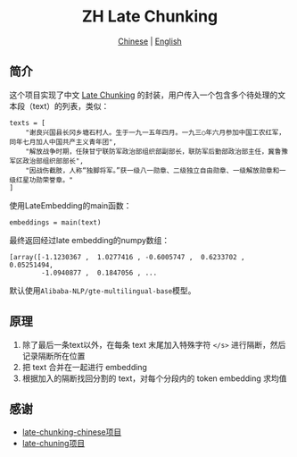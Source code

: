 <h1 align="center">
ZH Late Chunking
</h1>

<div align="center">
  <a href="README.md">Chinese</a> | <a href="README_en.md">English</a>
</div>

## 简介
这个项目实现了中文 [Late Chunking](https://jina.ai/news/late-chunking-in-long-context-embedding-models) 
的封装，用户传入一个包含多个待处理的文本段（text）的列表，类似：

```{python}
texts = [
    "谢良兴国县长冈乡塘石村人。生于一九一五年四月。一九三○年六月参加中国工农红军，同年七月加人中国共产主义青年团",
    "解放战争时期，任陕甘宁联防军政治部组织部副部长，联防军后勤部政治部主任，冀鲁豫军区政治部组织部部长",
    "因战伤截肢，人称“独脚将军。”获一级八一勋章、二级独立自由勋章、一级解放勋章和一级红星功勋荣誉章。"
]
```

使用LateEmbedding的main函数：

```{python}
embeddings = main(text)
```

最终返回经过late embedding的numpy数组：

```{python}
[array([-1.1230367 ,  1.0277416 , -0.6005747 ,  0.6233702 ,  0.05251494,
        -1.0940877 ,  0.1847056 , ...
```

默认使用`Alibaba-NLP/gte-multilingual-base`模型。
## 原理
1. 除了最后一条text以外，在每条 text 末尾加入特殊字符 `</s>` 进行隔断，然后记录隔断所在位置
2. 把 text 合并在一起进行 embedding
3. 根据加入的隔断找回分割的 text，对每个分段内的 token embedding 求均值

## 感谢
- [late-chunking-chinese项目](https://github.com/zhanshijinwat/late-chunking-chinese)
- [late-chuning项目](https://github.com/jina-ai/late-chunking)